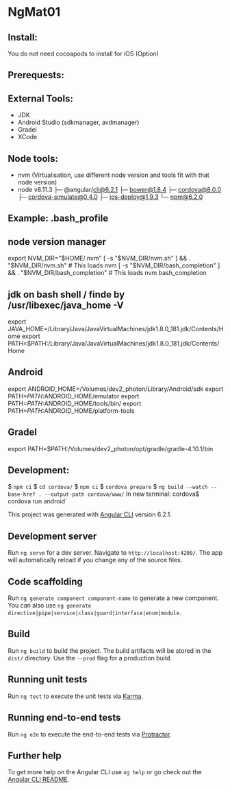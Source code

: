 # NgMat01

## Install:
You do not need cocoapods to install for iOS (Option)

## Prerequests:

## External Tools:
+ JDK
+ Android Studio (sdkmanager, avdmanager)
+ Gradel
+ XCode

## Node tools:
+ nvm (Virtualisation, use different node version and tools fit with that node version)
+ node v8.11.3
├─ @angular/cli@6.2.1
├─ bower@1.8.4
├─ cordova@8.0.0
├─ cordova-simulate@0.4.0
├─ ios-deploy@1.9.3
└─ npm@6.2.0

## Example: .bash_profile
## node version manager
export NVM_DIR="$HOME/.nvm"
[ -s "$NVM_DIR/nvm.sh" ] && \. "$NVM_DIR/nvm.sh"  # This loads nvm
[ -s "$NVM_DIR/bash_completion" ] && \. "$NVM_DIR/bash_completion"  # This loads nvm bash_completion

## jdk on bash shell / finde by /usr/libexec/java_home -V
export JAVA_HOME=/Library/Java/JavaVirtualMachines/jdk1.8.0_181.jdk/Contents/Home
export PATH=$PATH:/Library/Java/JavaVirtualMachines/jdk1.8.0_181.jdk/Contents/Home

## Android
 export ANDROID_HOME=/Volumes/dev2_photon/Library/Android/sdk
 export PATH=$PATH:$ANDROID_HOME/emulator
 export PATH=$PATH:$ANDROID_HOME/tools/bin/
 export PATH=$PATH:$ANDROID_HOME/platform-tools

## Gradel
export PATH=$PATH:/Volumes/dev2_photon/opt/gradle/gradle-4.10.1/bin

## Development:
$ `npm ci`
$ `cd cordova/`
$ `npm ci`
$ `cordova prepare`
$ `ng build --watch --base-href . --output-path cordova/www/`
In new terminal: cordova$ cordova run android` 

This project was generated with [Angular CLI](https://github.com/angular/angular-cli) version 6.2.1.

## Development server

Run `ng serve` for a dev server. Navigate to `http://localhost:4200/`. The app will automatically reload if you change any of the source files.

## Code scaffolding

Run `ng generate component component-name` to generate a new component. You can also use `ng generate directive|pipe|service|class|guard|interface|enum|module`.

## Build

Run `ng build` to build the project. The build artifacts will be stored in the `dist/` directory. Use the `--prod` flag for a production build.

## Running unit tests

Run `ng test` to execute the unit tests via [Karma](https://karma-runner.github.io).

## Running end-to-end tests

Run `ng e2e` to execute the end-to-end tests via [Protractor](http://www.protractortest.org/).

## Further help

To get more help on the Angular CLI use `ng help` or go check out the [Angular CLI README](https://github.com/angular/angular-cli/blob/master/README.md).
